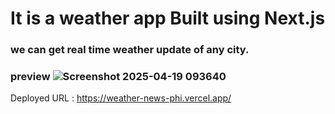 # It is a weather app Built using Next.js
### we can get real time weather update of any city.
### preview ![Screenshot 2025-04-19 093640](https://github.com/user-attachments/assets/74a8f15e-6e27-46e9-b0bf-715fe69d84bd)

Deployed URL : https://weather-news-phi.vercel.app/
